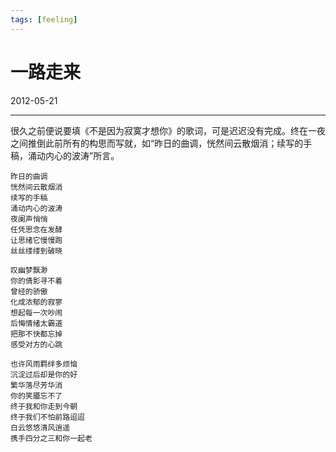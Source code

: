 ```yaml
---
tags: [feeling]
---
```


# 一路走来

2012-05-21

---

很久之前便说要填《不是因为寂寞才想你》的歌词，可是迟迟没有完成。终在一夜之间推倒此前所有的构思而写就，如“昨日的曲调，恍然间云散烟消；续写的手稿，涌动内心的波涛”所言。


    昨日的曲调
    恍然间云散烟消
    续写的手稿
    涌动内心的波涛
    夜阑声悄悄
    任凭思念在发酵
    让思绪它慢慢跑
    丝丝缕缕到破晓

    叹幽梦飘渺
    你的倩影寻不着
    曾经的骄傲
    化成浓郁的寂寥
    想起每一次吵闹
    后悔情绪太霸道
    把那不快都忘掉
    感受对方的心跳

    也许风雨羁绊多烦恼
    沉淀过后却是你的好
    繁华落尽芳华消
    你的笑靥忘不了
    终于我和你走到今朝
    终于我们不怕前路迢迢
    白云悠悠清风逍遥
    携手四分之三和你一起老
